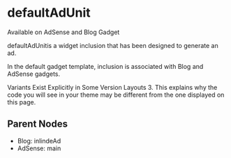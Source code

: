 # defaultAdUnit
Available on AdSense and Blog Gadget

defaultAdUnitis a widget inclusion that has been designed to generate an ad.  

In the default gadget template, inclusion is associated with Blog and AdSense gadgets. 

Variants Exist Explicitly in Some Version Layouts 3. This explains why the code you will see in your theme may be different from the one displayed on this page.

## Parent Nodes
- Blog: inlindeAd
- AdSense: main